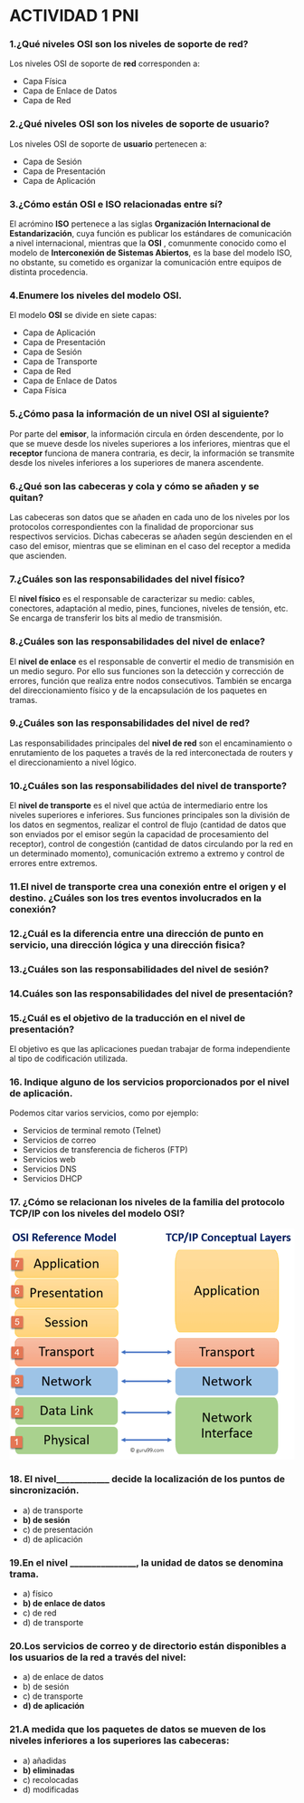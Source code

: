 # ACTIVIDAD 1 PNI

### 1.¿Qué niveles OSI son los niveles de soporte de red?
Los niveles OSI de soporte de __red__ corresponden a:
- Capa Física
- Capa de Enlace de Datos
- Capa de Red
### 2.¿Qué niveles OSI son los niveles de soporte de usuario?
Los niveles OSI de soporte de __usuario__ pertenecen a:
- Capa de Sesión 
- Capa de Presentación 
- Capa de Aplicación 
### 3.¿Cómo están OSI e ISO relacionadas entre sí? 
El acrómino __ISO__ pertenece a las siglas __Organización Internacional de Estandarización__, cuya función es publicar los estándares
de comunicación a nivel internacional, mientras que la __OSI__ , comunmente conocido como el modelo de __Interconexión de Sistemas Abiertos__, es 
la base del modelo ISO, no obstante, su cometido es organizar la comunicación entre equipos de distinta procedencia. 
### 4.Enumere los niveles del modelo OSI. 
El modelo __OSI__ se divide en siete capas:
- Capa de Aplicación
- Capa de Presentación
- Capa de Sesión
- Capa de Transporte
- Capa de Red
- Capa de Enlace de Datos
- Capa Física
### 5.¿Cómo pasa la información de un nivel OSI al siguiente?
Por parte del __emisor__, la información circula en órden descendente, por lo que se mueve desde los niveles superiores a los
inferiores, mientras que el __receptor__ funciona de manera contraria, es decir, la información se transmite desde los niveles inferiores a los
superiores de manera ascendente. 
### 6.¿Qué son las cabeceras y cola y cómo se añaden y se quitan?
Las cabeceras son datos que se añaden en cada uno de los niveles por los protocolos correspondientes con la finalidad de proporcionar 
sus respectivos servicios. Dichas cabeceras se añaden según descienden en el caso del emisor, mientras que se eliminan en el caso del receptor a 
medida que ascienden. 
### 7.¿Cuáles son las responsabilidades del nivel físico?
El __nivel físico__ es el responsable de caracterizar su medio: cables, conectores, adaptación al medio, pines, 
funciones, niveles de tensión, etc. Se encarga de transferir los bits al medio de transmisión.
### 8.¿Cuáles son las responsabilidades del nivel de enlace?
El __nivel de enlace__ es el responsable de convertir el medio de transmisión en un medio seguro. Por ello sus funciones son la detección y 
corrección de errores, función que realiza entre nodos consecutivos. También se encarga del direccionamiento físico y de la 
encapsulación de los paquetes en tramas.
### 9.¿Cuáles son las responsabilidades del nivel de red? 
Las responsabilidades principales del __nivel de red__ son el encaminamiento o enrutamiento de los paquetes a través de la red 
interconectada de routers y el direccionamiento a nivel lógico.

### 10.¿Cuáles son las responsabilidades del nivel de transporte? 
El __nivel de transporte__ es el nivel que actúa de intermediario entre los niveles superiores e inferiores.
Sus funciones principales son la división de los datos en segmentos, realizar el control de flujo (cantidad de datos que son enviados por el emisor 
según la capacidad de procesamiento del receptor), control de congestión (cantidad de datos circulando por la red en un determinado momento), 
comunicación extremo a extremo y control de errores entre extremos.

### 11.El nivel de transporte crea una conexión entre el origen y el destino. ¿Cuáles son los tres eventos involucrados en la conexión?

### 12.¿Cuál es la diferencia entre una dirección de punto en servicio, una dirección lógica y una dirección fisica? 

### 13.¿Cuáles son las responsabilidades del nivel de sesión? 

### 14.Cuáles son las responsabilidades del nivel de presentación? 

### 15.¿Cuál es el objetivo de la traducción en el nivel de presentación? 
El objetivo es que las aplicaciones puedan trabajar de forma independiente al tipo de codificación utilizada.
### 16. Indique alguno de los servicios proporcionados por el nivel de aplicación. 
Podemos citar varios servicios, como por ejemplo:
- Servicios de terminal remoto (Telnet)
- Servicios de correo 
- Servicios de transferencia de ficheros (FTP)
- Servicios web
- Servicios DNS
- Servicios DHCP
### 17. ¿Cómo se relacionan los niveles de la familia del protocolo TCP/IP con los niveles del modelo OSI?
![](./img0004.png)
### 18. El nivel____________ decide la localización de los puntos de sincronización.
- a) de transporte
- __b) de sesión__
- c) de presentación
- d) de aplicación
### 19.En el nivel _______________, la unidad de datos se denomina trama.
- a) físico
- __b) de enlace de datos__
- c) de red
- d) de transporte
### 20.Los servicios de correo y de directorio están disponibles a los usuarios de la red a través del nivel:
- a) de enlace de datos
- b) de sesión
- c) de transporte
- __d) de aplicación__
### 21.A medida que los paquetes de datos se mueven  de los niveles inferiores a los superiores las cabeceras:
- a) añadidas
- __b) eliminadas__
- c) recolocadas
- d) modificadas
